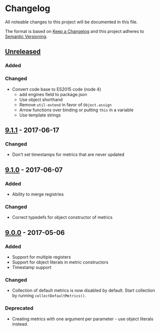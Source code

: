 # Changelog
All noteable changes to this project will be documented in this file.

The format is based on [Keep a Changelog](http://keepachangelog.com/) and this project adheres to [Semantic Versioning](http://semver.org/).

## [Unreleased]
### Added
### Changed
- Convert code base to ES2015 code (node 4)
  - add engines field to package.json
  - Use object shorthand
  - Remove `util-extend` in favor of `Object.assign`
  - Arrow functions over binding or putting `this` in a variable
  - Use template strings

## [9.1.1] - 2017-06-17
### Changed
- Don't set timestamps for metrics that are never updated

## [9.1.0] - 2017-06-07
### Added
- Ability to merge registries

### Changed
- Correct typedefs for object constructor of metrics

## [9.0.0] - 2017-05-06
### Added
- Support for multiple registers
- Support for object literals in metric constructors
- Timestamp support

### Changed
- Collection of default metrics is now disabled by default. Start collection by running `collectDefaultMetrics()`.

### Deprecated
- Creating metrics with one argument per parameter - use object literals instead.


[Unreleased]: https://github.com/siimon/prom-client/compare/v9.1.1...HEAD
[9.1.1]: https://github.com/siimon/prom-client/compare/v9.1.0...v9.1.1
[9.1.0]: https://github.com/siimon/prom-client/compare/v9.0.0...v9.1.0
[9.0.0]: https://github.com/siimon/prom-client/commit/1ef835f908e1a5032f228bbc754479fe7ccf5201
